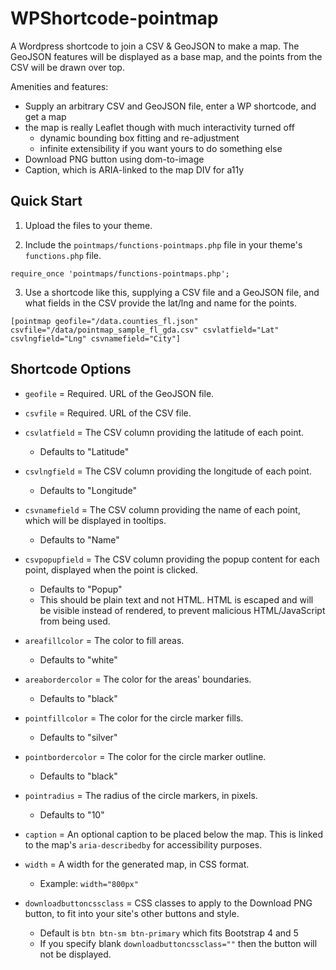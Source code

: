 # WPShortcode-pointmap

A Wordpress shortcode to join a CSV & GeoJSON to make a map. The GeoJSON features will be displayed as a base map, and the points from the CSV will be drawn over top.

Amenities and features:
- Supply an arbitrary CSV and GeoJSON file, enter a WP shortcode, and get a map
- the map is really Leaflet though with much interactivity turned off
  - dynamic bounding box fitting and re-adjustment
  - infinite extensibility if you want yours to do something else
- Download PNG button using dom-to-image
- Caption, which is ARIA-linked to the map DIV for a11y


## Quick Start

1. Upload the files to your theme.

2. Include the `pointmaps/functions-pointmaps.php` file in your theme's `functions.php` file.

```
require_once 'pointmaps/functions-pointmaps.php';
```

3. Use a shortcode like this, supplying a CSV file and a GeoJSON file, and what fields in the CSV provide the lat/lng and name for the points.

```
[pointmap geofile="/data.counties_fl.json" csvfile="/data/pointmap_sample_fl_gda.csv" csvlatfield="Lat" csvlngfield="Lng" csvnamefield="City"]
```

## Shortcode Options

* `geofile` = Required. URL of the GeoJSON file.
* `csvfile` = Required. URL of the CSV file.


* `csvlatfield` = The CSV column providing the latitude of each point.
  * Defaults to "Latitude"
* `csvlngfield` = The CSV column providing the longitude of each point.
  * Defaults to "Longitude"
* `csvnamefield` = The CSV column providing the name of each point, which will be displayed in tooltips.
  * Defaults to "Name"
* `csvpopupfield` = The CSV column providing the popup content for each point, displayed when the point is clicked.
  * Defaults to "Popup"
  * This should be plain text and not HTML. HTML is escaped and will be visible instead of rendered, to prevent malicious HTML/JavaScript from being used.
* `areafillcolor` = The color to fill areas.
  * Defaults to "white"
* `areabordercolor` = The color for the areas' boundaries.
  * Defaults to "black"
* `pointfillcolor` = The color for the circle marker fills.
  * Defaults to "silver"
* `pointbordercolor` = The color for the circle marker outline.
  * Defaults to "black"
* `pointradius` = The radius of the circle markers, in pixels.
  * Defaults to "10"
* `caption` = An optional caption to be placed below the map. This is linked to the map's `aria-describedby` for accessibility purposes.
* `width` = A width for the generated map, in CSS format.
  * Example: `width="800px"`
* `downloadbuttoncssclass` = CSS classes to apply to the Download PNG button, to fit into your site's other buttons and style.
  * Default is `btn btn-sm btn-primary` which fits Bootstrap 4 and 5
  * If you specify blank `downloadbuttoncssclass=""` then the button will not be displayed.
